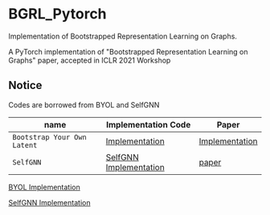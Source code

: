# BGRL_Pytorch
Implementation of Bootstrapped Representation Learning on Graphs.

A PyTorch implementation of "Bootstrapped Representation Learning on Graphs" paper, accepted in ICLR 2021 Workshop

## Notice
Codes are borrowed from BYOL and SelfGNN


| name        | Implementation Code | Paper   | 
| ----------- | ----------- | ------- | 
| `Bootstrap Your Own Latent`| <a href="https://github.com/lucidrains/byol-pytorch">Implementation</a>       | <a href="https://arxiv.org/pdf/2006.07733.pdf">Implementation</a>   |
| `SelfGNN`| <a href="https://github.com/zekarias-tilahun/SelfGNN">SelfGNN Implementation</a>| <a href="https://arxiv.org/pdf/2103.14958.pdf">paper</a>   | 


<a href="https://github.com/lucidrains/byol-pytorch">BYOL Implementation</a>


<a href="https://github.com/zekarias-tilahun/SelfGNN">SelfGNN Implementation</a>

